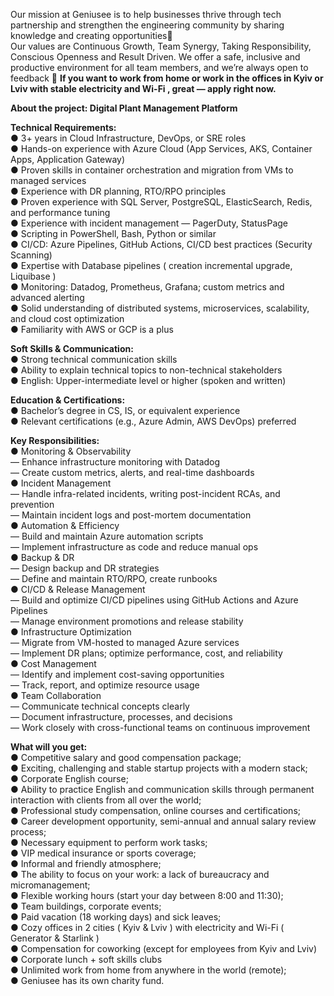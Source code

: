 Our mission at Geniusee is to help businesses thrive through tech partnership
and strengthen the engineering community by sharing knowledge and creating
opportunities🌿  
Our values are Continuous Growth, Team Synergy, Taking Responsibility,
Conscious Openness and Result Driven. We offer a safe, inclusive and
productive environment for all team members, and we’re always open to feedback
💜 **If you want to work from home or work in the offices in Kyiv or Lviv with
stable electricity and Wi-Fi , great — apply right now.**

**About the project: Digital Plant Management Platform**

**Technical Requirements:**  
● 3+ years in Cloud Infrastructure, DevOps, or SRE roles  
● Hands-on experience with Azure Cloud (App Services, AKS, Container Apps,
Application Gateway)  
● Proven skills in container orchestration and migration from VMs to managed
services  
● Experience with DR planning, RTO/RPO principles  
● Proven experience with SQL Server, PostgreSQL, ElasticSearch, Redis, and
performance tuning  
● Experience with incident management — PagerDuty, StatusPage  
● Scripting in PowerShell, Bash, Python or similar  
● CI/CD: Azure Pipelines, GitHub Actions, CI/CD best practices (Security
Scanning)  
● Expertise with Database pipelines ( creation incremental upgrade, Liquibase
)  
● Monitoring: Datadog, Prometheus, Grafana; custom metrics and advanced
alerting  
● Solid understanding of distributed systems, microservices, scalability, and
cloud cost optimization  
● Familiarity with AWS or GCP is a plus

**Soft Skills & Communication:**  
● Strong technical communication skills  
● Ability to explain technical topics to non-technical stakeholders  
● English: Upper-intermediate level or higher (spoken and written)

**Education & Certifications:**  
● Bachelor’s degree in CS, IS, or equivalent experience  
● Relevant certifications (e.g., Azure Admin, AWS DevOps) preferred

**Key Responsibilities:**  
● Monitoring & Observability  
— Enhance infrastructure monitoring with Datadog  
— Create custom metrics, alerts, and real-time dashboards  
● Incident Management  
— Handle infra-related incidents, writing post-incident RCAs, and prevention  
— Maintain incident logs and post-mortem documentation  
● Automation & Efficiency  
— Build and maintain Azure automation scripts  
— Implement infrastructure as code and reduce manual ops  
● Backup & DR  
— Design backup and DR strategies  
— Define and maintain RTO/RPO, create runbooks  
● CI/CD & Release Management  
— Build and optimize CI/CD pipelines using GitHub Actions and Azure Pipelines  
— Manage environment promotions and release stability  
● Infrastructure Optimization  
— Migrate from VM-hosted to managed Azure services  
— Implement DR plans; optimize performance, cost, and reliability  
● Cost Management  
— Identify and implement cost-saving opportunities  
— Track, report, and optimize resource usage  
● Team Collaboration  
— Communicate technical concepts clearly  
— Document infrastructure, processes, and decisions  
— Work closely with cross-functional teams on continuous improvement

**What will you get:**  
● Competitive salary and good compensation package;  
● Exciting, challenging and stable startup projects with a modern stack;  
● Corporate English course;  
● Ability to practice English and communication skills through permanent
interaction with clients from all over the world;  
● Professional study compensation, online courses and certifications;  
● Career development opportunity, semi-annual and annual salary review
process;  
● Necessary equipment to perform work tasks;  
● VIP medical insurance or sports coverage;  
● Informal and friendly atmosphere;  
● The ability to focus on your work: a lack of bureaucracy and
micromanagement;  
● Flexible working hours (start your day between 8:00 and 11:30);  
● Team buildings, corporate events;  
● Paid vacation (18 working days) and sick leaves;  
● Cozy offices in 2 cities ( Kyiv & Lviv ) with electricity and Wi-Fi (
Generator & Starlink )  
● Compensation for coworking (except for employees from Kyiv and Lviv)  
● Corporate lunch + soft skills clubs  
● Unlimited work from home from anywhere in the world (remote);  
● Geniusee has its own charity fund.